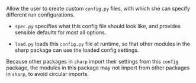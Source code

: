 Allow the user to create custom `config.py` files, with which she can specify
different run configurations.

- `spec.py` specifies what this config file should look like, and provides
sensible defaults for most all options.

- `load.py` loads this `config.py` file at runtime, so that other modules in
the sharp package can use the loaded config settings.

Because other packages in `sharp` import their settings from this `config`
package, the modules in this package may not import from other packages in
`sharp`, to avoid circular imports.

